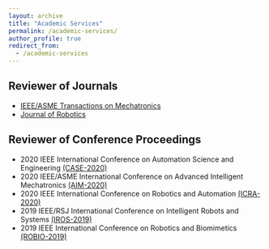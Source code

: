 ```yaml
---
layout: archive
title: "Academic Services"
permalink: /academic-services/
author_profile: true
redirect_from:
  - /academic-services
---
```


## Reviewer of Journals

* [IEEE/ASME Transactions on Mechatronics](https://ieeexplore.ieee.org/xpl/RecentIssue.jsp?punumber=3516)
* [Journal of Robotics](https://www.hindawi.com/journals/jr/?utm_source=google&utm_medium=cpc&utm_campaign=HDW_MRKT_GBL_SUB_ADWO_PAI_DYNA_JOUR_X&gclid=CjwKCAjw2dD7BRASEiwAWCtCb3C4ane-RjVzMzOwU0O4E0-db6E1K-hrpZon0I6lzEDUy7iG9uNjHxoCnOQQAvD_BwE)


## Reviewer of Conference Proceedings

* 2020 IEEE International Conference on Automation Science and Engineering [(CASE-2020)](https://www.imse.hku.hk/case2020/)
* 2020 IEEE/ASME International Conference on Advanced Intelligent Mechatronics [(AIM-2020)](http://aim2020.org/)
* 2020 IEEE International Conference on Robotics and Automation [(ICRA-2020)](https://www.icra2020.org/)
* 2019 IEEE/RSJ International Conference on Intelligent Robots and Systems [(IROS-2019)](https://www.iros2019.org/)
* 2019 IEEE International Conference on Robotics and Biomimetics [(ROBIO-2019)](https://www.ieee-ras.org/component/rseventspro/event/1704-robio-2019-international-conference-on-robotics-and-biomimetics)
